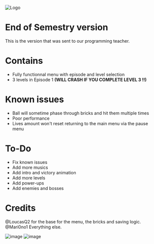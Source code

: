 ![Logo](https://github.com/Mari0no1/Arkanoid_Ultra/assets/110695959/538b7e5b-5b17-47d3-a0de-396c2343e614)
# End of Semestry version
This is the version that was sent to our programming teacher.

# Contains
- Fully functionnal menu with episode and level selection
- 3 levels in Episode 1 **(WILL CRASH IF YOU COMPLETE  LEVEL 3 !!)**
# Known issues
- Ball will sometime phase through bricks and hit them multiple times
- Poor performance
- Lives amount won't reset returning to the main menu via the pause menu
# To-Do
- Fix known issues
- Add more musics
- Add intro and victory animation
- Add more levels
- Add power-ups
- Add enemies and bosses

# Credits
@LoucasQ2 for the base for the menu, the bricks and saving logic.
@Mari0no1 Everything else.

![image](https://github.com/Mari0no1/Arkanoid_Ultra/assets/110695959/1607ed7c-ce99-4ff0-8b77-f2a092c0f9a3)
![image](https://github.com/Mari0no1/Arkanoid_Ultra/assets/110695959/0a1023e8-4ce1-4e12-a378-001a523ffe55)

